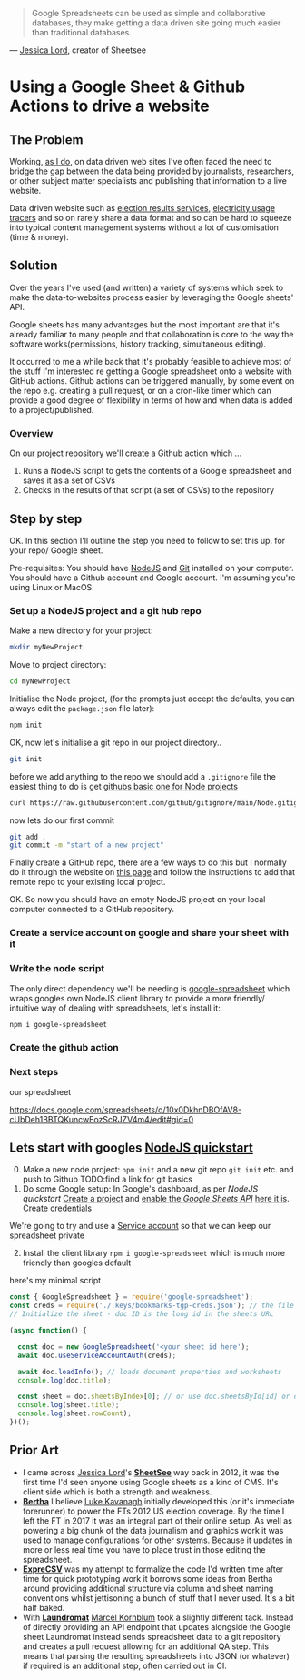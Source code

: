 
>Google Spreadsheets can be used as simple and collaborative databases, they make getting a data driven site going much easier than traditional databases. 

&mdash; [Jessica Lord](http://jlord.us/sheetsee.js/), creator of Sheetsee

# Using a Google Sheet &amp; Github Actions to drive a website

## The Problem

Working, [as I do](https://www.2x2.graphics), on data driven web sites I've often faced the need to bridge the gap between the data being provided by journalists, researchers, or other subject matter specialists and publishing that information to a live website. 

Data driven website such as [election results services](https://ig.ft.com/us-elections/results/), [electricity usage tracers](https://electricinsights.co.uk/#/dashboard?period=7-days&start=2017-04-14&&_k=9lhek8) and so on rarely share a data format and so can be hard to squeeze into typical content management systems without a lot of customisation (time &amp; money).

## Solution

Over the years I've used (and written) a variety of systems which seek to make the data-to-websites process easier by leveraging the Google sheets' API.

Google sheets has many advantages but the most important are that it's already familiar to many people and that collaboration is core to the way the software works(permissions, history tracking, simultaneous editing).

It occurred to me a while back that it's probably feasible to achieve most of the stuff I'm interested re getting a Google spreadsheet onto a website with GitHub actions. Github actions can be triggered manually, by some event on the repo e.g. creating a pull request, or on a cron-like timer which can provide a good degree of flexibility in terms of how and when data is added to a project/published.

### Overview

On our project repository we'll create a Github action which ... 
  1. Runs a NodeJS script to gets the contents of a Google spreadsheet and saves it as a set of CSVs
  2. Checks in the results of that script (a set of CSVs) to the repository

## Step by step

OK. In this section I'll outline the step you need to follow to set this up. for your repo/ Google sheet.

Pre-requisites: You should have [NodeJS]() and [Git]() installed on your computer. You should have a Github account and Google account. I'm assuming you're using Linux or MacOS.

### Set up a NodeJS project and a git hub repo

Make a new directory for your project:
```sh
mkdir myNewProject
```
Move to project directory:
```sh
cd myNewProject
```
Initialise the Node project, (for the prompts just accept the defaults, you can always edit the `package.json` file later):
```sh
npm init 
```

OK, now let's initialise a git repo in our project directory..

```sh
git init
```
before we add anything to the repo we should add a `.gitignore` file the easiest thing to do is get [githubs basic one for Node projects](https://github.com/github/gitignore/blob/main/Node.gitignore)

```sh
curl https://raw.githubusercontent.com/github/gitignore/main/Node.gitignore > .gitignore
```

now lets do our first commit
```sh
git add .
git commit -m "start of a new project"
```

Finally create a GitHub repo, there are a few ways to do this but I normally do it through the website on [this page](https://github.com/new) and follow the instructions to add that remote repo to your existing local project. 

OK. So now you should have an empty NodeJS project on your local computer connected to a GitHub repository.

### Create a service account on google and share your sheet with it

### Write the node script

The only direct dependency we'll be needing is [google-spreadsheet](https://www.npmjs.com/package/google-spreadsheet) which wraps googles own NodeJS client library to provide a more friendly/ intuitive way of dealing with spreadsheets, let's install it:

```sh
npm i google-spreadsheet
```

### Create the github action

### Next steps




our spreadsheet

https://docs.google.com/spreadsheets/d/10x0DkhnDBOfAV8-cUbDeh1BBTQKuncwEozScRJZV4m4/edit#gid=0

## Lets start with googles [NodeJS quickstart](https://developers.google.com/sheets/api/quickstart/nodejs)

0. Make a new node project: `npm init` and a new git repo `git init` etc. and push to Github TODO:find a link for git basics
1. Do some Google setup: In Google's dashboard, as per _NodeJS quickstart_  [Create a project](https://developers.google.com/workspace/guides/create-project) and [enable the _Google Sheets API_](https://developers.google.com/workspace/guides/enable-apis) [here it is](https://console.cloud.google.com/apis/library/sheets.googleapis.com). [Create credentials](https://developers.google.com/workspace/guides/create-credentials)

We're going to try and use a [Service account](https://developers.google.com/workspace/guides/create-credentials#service-account) so that we can keep our spreadsheet private

2. Install the client library `npm i google-spreadsheet` which is much more friendly than googles default 

here's my minimal script 
```js
const { GoogleSpreadsheet } = require('google-spreadsheet');
const creds = require('./.keys/bookmarks-tgp-creds.json'); // the file saved from the credential creation process. make sure you don't add it to git!
// Initialize the sheet - doc ID is the long id in the sheets URL

(async function() {

  const doc = new GoogleSpreadsheet('<your sheet id here');
  await doc.useServiceAccountAuth(creds);

  await doc.loadInfo(); // loads document properties and worksheets
  console.log(doc.title);

  const sheet = doc.sheetsByIndex[0]; // or use doc.sheetsById[id] or doc.sheetsByTitle[title]
  console.log(sheet.title);
  console.log(sheet.rowCount);
})();
```


## Prior Art

 * I came across [Jessica Lord](http://jlord.us/sheetsee.js/)'s __[SheetSee](http://jlord.us/sheetsee.js/)__ way back in 2012, it was the first time I'd seen anyone using Google sheets as a kind of CMS. It's client side  which is both a strength and weakness.
 * __[Bertha](https://github.com/Financial-Times/bertha)__ I believe [Luke Kavanagh](https://github.com/kavanagh) initially developed this (or it's immediate forerunner) to power the FTs 2012 US election coverage. By the time I left the FT in 2017 it was an integral part of their online setup. As well as powering a big chunk of the data journalism and graphics work it was used to manage configurations for other systems. Because it updates in more or less real time you have to place trust in those editing the spreadsheet. 
 * __[ExpreCSV](https://github.com/aftertheflood/exprecsv)__ was my attempt to formalize the code I'd written time after time for quick prototyping work it borrows some ideas from Bertha around providing additional structure via column and sheet naming conventions whilst jettisoning a bunch of stuff that I never used. It's a bit half baked.
 * With __[Laundromat](https://github.com/signal-noise/laundromat)__ [Marcel Kornblum](https://marcelkornblum.com/project-laundromat-bac78ba82bb2) took a slightly different tack. Instead of directly providing an API endpoint that updates alongside the Google sheet Laundromat instead sends spreadsheet data to a git repository and creates a pull request allowing for an additional QA step. This means that parsing the resulting spreadsheets into JSON (or whatever) if required is an additional step, often carried out in CI.